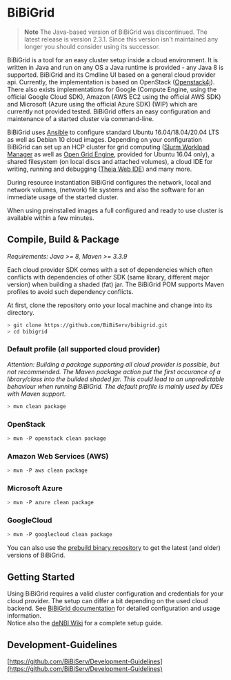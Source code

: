 # BiBiGrid

> **Note**
> The Java-based version of BiBiGrid was discontinued. The latest release is version 2.3.1.
> Since this version isn't maintained any longer you should consider using its successor.


BiBiGrid is a tool for an easy cluster setup inside a cloud environment.
It is written in Java and run on any OS a Java runtime is provided - any 
Java 8 is supported. BiBiGrid and its Cmdline UI based on a general cloud 
provider api. Currently, the implementation is based on OpenStack ([Openstack4j](https://github.com/openstack4j/openstack4j)).  
There also exists implementations for Google (Compute Engine, using the official Google Cloud SDK), 
Amazon (AWS EC2 using the official AWS SDK) and Microsoft (Azure using the official Azure SDK) (WIP)
which are currently not provided tested.
BiBiGrid offers an easy configuration and maintenance of a started cluster via command-line.

BiBiGrid uses [Ansible](https://www.ansible.com) to configure standard Ubuntu 16.04/18.04/20.04 LTS 
as well as Debian 10 cloud images. Depending on your configuration BiBiGrid can set up
an HCP cluster for grid computing ([Slurm Workload Manager](https://slurm.schedmd.com/documentation.html) 
as well as [Open Grid Engine](http://gridscheduler.sourceforge.net), provided for Ubuntu 16.04 only), 
a shared filesystem (on local discs and attached volumes), a cloud IDE for writing, running and debugging 
([Theia Web IDE](https://github.com/theia-ide/theia)) and many more.

During resource instantiation BiBiGrid configures the network, local and network volumes, (network) file systems and 
also the software for an immediate usage of the started cluster. 

When using preinstalled images a full configured and ready to use cluster is available within a few minutes.


## Compile, Build & Package

*Requirements: Java >= 8, Maven >= 3.3.9*

Each cloud provider SDK comes with a set of dependencies which often conflicts with dependencies of other SDK 
(same library, different major version) when building a shaded (fat) jar. The BiBiGrid POM supports Maven profiles 
to avoid such dependency conflicts.  

At first, clone the repository onto your local machine and change into its directory.
~~~BASH
> git clone https://github.com/BiBiServ/bibigrid.git
> cd bibigrid
~~~

### Default profile (all supported cloud provider)
*Attention: Building a package supporting all cloud provider is possible, but not recommended. 
The Maven package action put the first occurance of a library/class into the builded shaded jar. 
This could lead to an unpredictable behaviour when running BiBiGrid. 
The default profile is mainly used by IDEs with Maven support.*

~~~BASH
> mvn clean package
~~~

### OpenStack

~~~BASH
> mvn -P openstack clean package
~~~

### Amazon Web Services (AWS)

~~~BASH
> mvn -P aws clean package
~~~

### Microsoft Azure

~~~BASH
> mvn -P azure clean package
~~~

### GoogleCloud

~~~BASH
> mvn -P googlecloud clean package
~~~   

You can also use the [prebuild binary repository](https://bibiserv.cebitec.uni-bielefeld.de/resources/bibigrid/) 
to get the latest (and older) versions of BiBiGrid.

## Getting Started 
Using BiBiGrid requires a valid cluster configuration and credentials for your cloud provider. 
The setup can differ a bit depending on the used cloud backend. See [BiBiGrid documentation](docs/README.md) 
for detailed configuration and usage information.  
Notice also the [deNBI Wiki](https://cloud.denbi.de/wiki/Tutorials/BiBiGrid/) for a complete setup guide.

## Development-Guidelines

[https://github.com/BiBiServ/Development-Guidelines](https://github.com/BiBiServ/Development-Guidelines)




